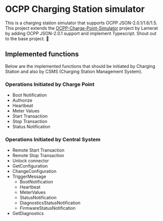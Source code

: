 # OCPP Charging Station simulator

This is a charging station simulator that supports OCPP JSON-2.0.1/1.6/1.5. This project extends the [OCPP-Charge-Point-Simulator](https://github.com/Lamerat/OCPP-Charge-Point-Simulator/tree/main/) project by Lamerat by adding OCPP JSON-2.0.1 support and implement Typescript. Shout out to the base project. 🚀

## Implemented functions

Below are the implemented functions that should be initiated by Charging Station and also by CSMS (Charging Station Management System).

### Operations Initiated by Charge Point

- Boot Notification
- Authorize
- Heartbeat
- Meter Values
- Start Transaction
- Stop Transaction
- Status Notification

### Operations Initiated by Central System

- Remote Start Transaction
- Remote Stop Transaction
- Unlock connector
- GetConfiguration
- ChangeConfiguration
- TriggerMessage
  - BootNotification
  - Heartbeat
  - MeterValues
  - StatusNotification
  - DiagnosticsStatusNotification
  - FirmwareStatusNotification
- GetDiagnostics
